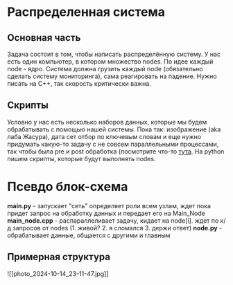 # Распределенная система
## Основная часть
Задача состоит в том, чтобы написать распределённую систему. У нас есть один компьютер, в котором множество nodes. По идее каждый node - ядро. Система должна грузить каждый node (обязательно сделать систему мониторинга), сама реагировать на падение. Нужно писать на С++, так скорость критически важна.
## Скрипты
Условно у нас есть несколько наборов данных, которые мы будем обрабатывать с помощью нашей системы. Пока так: изображение (aka лаба Жасура), дата сет отбор по ключевым словам и еще нужно придумать какую-то задачу с не совсем параллельными процессами, так чтобы была pre и post обработка (посмотрите что-то [тута](https://www.kaggle.com/datasets). На python пишем скрипты, которые будут выполнять nodes.

# Псевдо блок-схема
**main.py** - запускает "сеть" определяет роли всем узлам, ждет пока придет запрос на обработку данных и передает его на Main_Node
**main_node.cpp** - распараллеливает задачу, кидает на node[i]. ждет по к/д запросов от nodes (1. живой? 2. я сломался 3. держи ответ)
**node.py** - обрабатывает данные, общается с другими и главным

## Примерная структура
![[photo_2024-10-14_23-11-47.jpg]]